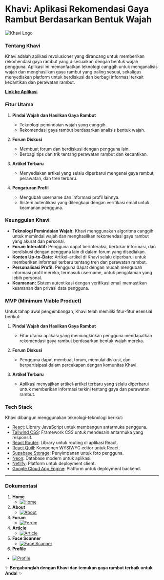 

# Khavi: Aplikasi Rekomendasi Gaya Rambut Berdasarkan Bentuk Wajah

![Khavi Logo](https://khass.netlify.app/images/khavi-logo.png)

### Tentang Khavi

Khavi adalah aplikasi revolusioner yang dirancang untuk memberikan rekomendasi gaya rambut yang disesuaikan dengan bentuk wajah pengguna. Aplikasi ini memanfaatkan teknologi canggih untuk menganalisis wajah dan menghasilkan gaya rambut yang paling sesuai, sekaligus menyediakan platform untuk berdiskusi dan berbagi informasi terkait kecantikan dan perawatan rambut.

**[Link ke Aplikasi](https://khass.netlify.app/)**

### Fitur Utama

1. **Pindai Wajah dan Hasilkan Gaya Rambut**
   - Teknologi pemindaian wajah yang canggih.
   - Rekomendasi gaya rambut berdasarkan analisis bentuk wajah.
   
2. **Forum Diskusi**
   - Membuat forum dan berdiskusi dengan pengguna lain.
   - Berbagi tips dan trik tentang perawatan rambut dan kecantikan.
   
3. **Artikel Terbaru**
   - Menyediakan artikel yang selalu diperbarui mengenai gaya rambut, perawatan, dan tren terbaru.
   
4. **Pengaturan Profil**
   - Mengubah username dan informasi profil lainnya.
   - Sistem autentikasi yang dilengkapi dengan verifikasi email untuk keamanan pengguna.

### Keunggulan Khavi

- **Teknologi Pemindaian Wajah:** Khavi menggunakan algoritma canggih untuk memindai wajah dan menghasilkan rekomendasi gaya rambut yang akurat dan personal.
- **Forum Interaktif:** Pengguna dapat berinteraksi, bertukar informasi, dan berdiskusi dengan pengguna lain di dalam forum yang disediakan.
- **Konten Up-to-Date:** Artikel-artikel di Khavi selalu diperbarui untuk memberikan informasi terbaru tentang tren dan perawatan rambut.
- **Personalisasi Profil:** Pengguna dapat dengan mudah mengubah informasi profil mereka, termasuk username, untuk pengalaman yang lebih personal.
- **Keamanan:** Sistem autentikasi dengan verifikasi email memastikan keamanan dan privasi data pengguna.

### MVP (Minimum Viable Product)

Untuk tahap awal pengembangan, Khavi telah memiliki fitur-fitur esensial berikut:

1. **Pindai Wajah dan Hasilkan Gaya Rambut**
   - Fitur utama aplikasi yang memungkinkan pengguna mendapatkan rekomendasi gaya rambut berdasarkan bentuk wajah mereka.

2. **Forum Diskusi**
   - Pengguna dapat membuat forum, memulai diskusi, dan berpartisipasi dalam percakapan dengan komunitas Khavi.

3. **Artikel Terbaru**
   - Aplikasi menyajikan artikel-artikel terbaru yang selalu diperbarui untuk memberikan informasi terkini tentang gaya dan perawatan rambut.

### Tech Stack

Khavi dibangun menggunakan teknologi-teknologi berikut:

- [React](https://reactjs.org/): Library JavaScript untuk membangun antarmuka pengguna.
- [Tailwind CSS](https://tailwindcss.com/): Framework CSS untuk mendesain antarmuka yang responsif.
- [React Router](https://reactrouter.com/): Library untuk routing di aplikasi React.
- [React Quill](https://www.npmjs.com/package/react-quill): Komponen WYSIWYG editor untuk React.
- [Supabase Storage](https://supabase.io/docs/guides/storage): Penyimpanan untuk foto pengguna.
- [Neon](https://neon.tech/): Database modern untuk aplikasi.
- [Netlify](https://www.netlify.com/): Platform untuk deployment client.
- [Google Cloud App Engine](https://cloud.google.com/appengine): Platform untuk deployment backend.

---

### Dokumentasi
1. **Home**
   - [![Home](https://img.youtube.com/vi/ijIItiHN4js/0.jpg)](https://www.youtube.com/watch?v=ijIItiHN4js)
2. **About**
   - [![About](https://img.youtube.com/vi/PPcu2bJsZic/0.jpg)](https://www.youtube.com/watch?v=PPcu2bJsZic)
4. **Forum**
   - [![Forum](https://img.youtube.com/vi/u4T1HDafAMc/0.jpg)](https://www.youtube.com/watch?v=u4T1HDafAMc)
6. **Article**
   - [![Article](https://img.youtube.com/vi/kNwqUJ13SWY/0.jpg)](https://www.youtube.com/watch?v=kNwqUJ13SWY)
8. **Face Scanner**
   - [![Face Scanner](https://img.youtube.com/vi/i9tCkaeEi0E/0.jpg)](https://www.youtube.com/watch?v=i9tCkaeEi0E)
10. **Profile**
   - [![Profile](https://img.youtube.com/vi/Bl1Gg5eWYUk/0.jpg)](https://www.youtube.com/watch?v=Bl1Gg5eWYUk)

✨ **Bergabunglah dengan Khavi dan temukan gaya rambut terbaik untuk Anda!** ✨
